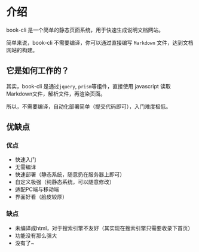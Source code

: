 # 介绍

book-cli 是一个简单的静态页面系统，用于快速生成说明文档网站。

简单来说，book-cli 不需要编译，你可以通过直接编写 `Markdown` 文件，达到文档网站的构建。

## 它是如何工作的？

其实，book-cli 是通过`jquery`, `prism`等组件，直接使用 javascript 读取Markdown文件，解析文件，再渲染页面。

所以，不需要编译，自动化部署简单（提交代码即可），入门难度极低。


## 优缺点

### 优点

* 快速入门
* 无需编译
* 快速部署（静态系统，随意扔在服务器上即可）
* 自定义极强（纯静态系统，可以随意修改）
* 适配PC端与移动端
* 界面好看（脸皮较厚）


### 缺点

* 未编译成html，对于搜索引擎不友好（其实现在搜索引擎只需要收录下首页）
* 功能没有那么强大
* 没有了~